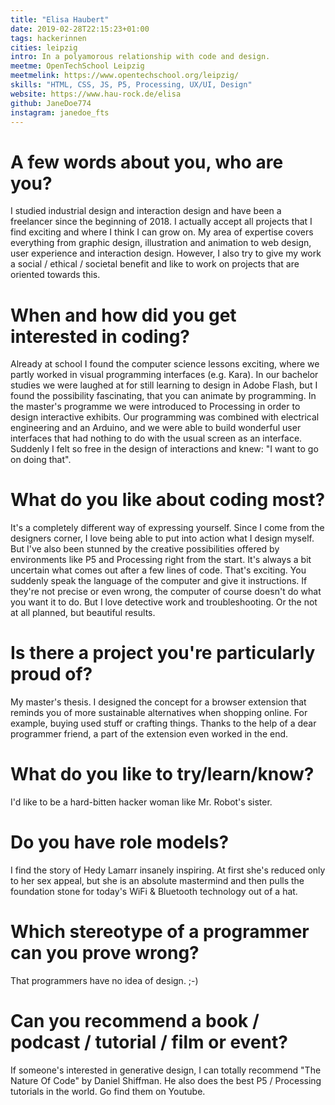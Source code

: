 ```yaml
---
title: "Elisa Haubert"
date: 2019-02-28T22:15:23+01:00
tags: hackerinnen
cities: leipzig
intro: In a polyamorous relationship with code and design.
meetme: OpenTechSchool Leipzig
meetmelink: https://www.opentechschool.org/leipzig/
skills: "HTML, CSS, JS, P5, Processing, UX/UI, Design"
website: https://www.hau-rock.de/elisa
github: JaneDoe774
instagram: janedoe_fts
---
```


# A few words about you, who are you?

I studied industrial design and interaction design and have been a freelancer since the beginning of 2018. I actually accept all projects that I find exciting and where I think I can grow on. My area of expertise covers everything from graphic design, illustration and animation to web design, user experience and interaction design. However, I also try to give my work a social / ethical / societal benefit and like to work on projects that are oriented towards this.

# When and how did you get interested in coding?

Already at school I found the computer science lessons exciting, where we partly worked in visual programming interfaces (e.g. Kara). In our bachelor studies we were laughed at for still learning to design in Adobe Flash, but I found the possibility fascinating, that you can animate by programming. In the master's programme we were introduced to Processing in order to design interactive exhibits. Our programming was combined with electrical engineering and an Arduino, and we were able to build wonderful user interfaces that had nothing to do with the usual screen as an interface. Suddenly I felt so free in the design of interactions and knew: "I want to go on doing that".

# What do you like about coding most?

It's a completely different way of expressing yourself. Since I come from the designers corner, I love being able to put into action what I design myself. But I've also been stunned by the creative possibilities offered by environments like P5 and Processing right from the start. It's always a bit uncertain what comes out after a few lines of code. That's exciting. You suddenly speak the language of the computer and give it instructions. If they're not precise or even wrong, the computer of course doesn't do what you want it to do. But I love detective work and troubleshooting. Or the not at all planned, but beautiful results.

# Is there a project you're particularly proud of?

My master's thesis. I designed the concept for a browser extension that reminds you of more sustainable alternatives when shopping online. For example, buying used stuff or crafting things. Thanks to the help of a dear programmer friend, a part of the extension even worked in the end.

# What do you like to try/learn/know?

I'd like to be a hard-bitten hacker woman like Mr. Robot's sister.

# Do you have role models?

I find the story of Hedy Lamarr insanely inspiring. At first she's reduced only to her sex appeal, but she is an absolute mastermind and then pulls the foundation stone for today's WiFi & Bluetooth technology out of a hat.

# Which stereotype of a programmer can you prove wrong?

That programmers have no idea of design. ;-)

# Can you recommend a book / podcast / tutorial / film or event?

If someone's interested in generative design, I can totally recommend "The Nature Of Code" by Daniel Shiffman. He also does the best P5 / Processing tutorials in the world. Go find them on Youtube.
